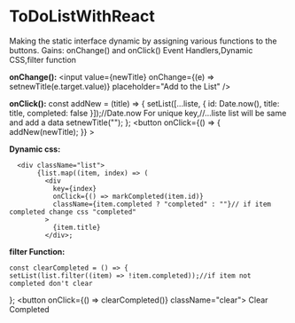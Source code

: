 # ToDoListWithReact
Making the static interface dynamic by assigning various functions to the buttons.
Gains:
onChange() and onClick() Event Handlers,Dynamic CSS,filter function

**onChange():**
<input
          value={newTitle} 
          onChange={(e) => setnewTitle(e.target.value)} 
          placeholder="Add to the List"
/>

**onClick():**
const addNew = (title) => {
    setList([...liste, { id: Date.now(), title: title, completed: false }]);//Date.now For unique key,//...liste list will be same and add a data
    setnewTitle("");
  };
<button
          onClick={() => {
            addNew(newTitle);
          }}
        >
  
**Dynamic css:**
 ```
   <div className="list">
        {list.map((item, index) => (
          <div
            key={index}
            onClick={() => markCompleted(item.id)}
            className={item.completed ? "completed" : ""}// if item completed change css "completed"
          >
            {item.title}
          </div>;
```
     
**filter Function:**
     
    const clearCompleted = () => {
    setList(list.filter((item) => !item.completed));//if item not completed don't clear
  };
     <button onClick={() => clearCompleted()} className="clear">
        Clear Completed
      </button>
